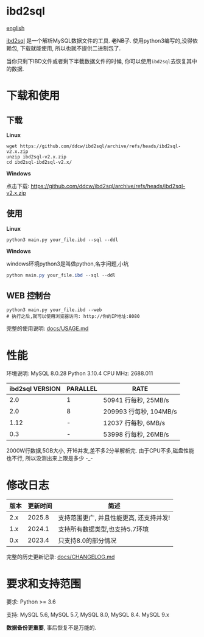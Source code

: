# ibd2sql

[english](https://github.com/ddcw/ibd2sql/blob/ibd2sql-v2.x/README.md)

[ibd2sql](https://github.com/ddcw/ibd2sql) 是一个解析MySQL数据文件的工具. ~~老NB了~~. 使用python3编写的,没得依赖包, 下载就能使用, 所以也就不提供二进制包了.

当你只剩下IBD文件或者剩下半截数据文件的时候, 你可以使用`ibd2sql`去恢复其中的数据.



# 下载和使用

## 下载

**Linux**

```shell
wget https://github.com/ddcw/ibd2sql/archive/refs/heads/ibd2sql-v2.x.zip
unzip ibd2sql-v2.x.zip
cd ibd2sql-ibd2sql-v2.x/
```



**Windows**

点击下载: https://github.com/ddcw/ibd2sql/archive/refs/heads/ibd2sql-v2.x.zip



## 使用

**Linux**

```shell
python3 main.py your_file.ibd --sql --ddl
```



**Windows**

windows环境python3是叫做python,名字问题,小坑

```powershell
python main.py your_file.ibd --sql --ddl
```



## WEB 控制台

```
python3 main.py your_file.ibd --web
# 执行之后,就可以使用浏览器访问: http://你的IP地址:8080
```



完整的使用说明: [docs/USAGE.md](https://github.com/ddcw/ibd2sql/blob/ibd2sql-v2.x/docs/USAGE.md)



# 性能

环境说明: MySQL 8.0.28  Python 3.10.4 CPU MHz: 2688.011 

| ibd2sql VERSION | PARALLEL | RATE                   |
| --------------- | -------- | ---------------------- |
| 2.0             | 1        | 50941 行每秒, 25MB/s   |
| 2.0             | 8        | 209993 行每秒, 104MB/s |
| 1.12            | -        | 12037 行每秒, 6MB/s    |
| 0.3             | -        | 53998 行每秒, 26MB/s   |

2000W行数据,5GB大小, 开16并发,差不多2分半解析完. 由于CPU不多,磁盘性能也不行, 所以没测出来上限是多少 -_-



# 修改日志

| 版本 | 更新时间 | 简述                                    |
| ---- | -------- | --------------------------------------- |
| 2.x  | 2025.8   | 支持范围更广, 并且性能更高, 还支持并发! |
| 1.x  | 2024.1   | 支持所有数据类型,也支持5.7环境          |
| 0.x  | 2023.4   | 只支持8.0的部分情况                     |

完整的历史更新记录: [docs/CHANGELOG.md](https://github.com/ddcw/ibd2sql/blob/ibd2sql-v2.x/docs/CHANGELOG.md)



# 要求和支持范围

要求: Python >= 3.6

支持: MySQL 5.6, MySQL 5.7, MySQL 8.0, MySQL 8.4. MySQL 9.x



**数据备份更重要**, 事后恢复不是万能的.

